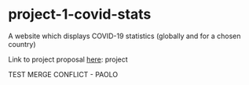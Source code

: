 # project-1-covid-stats
A website which displays COVID-19 statistics (globally and for a chosen country)

Link to project proposal [here](https://docs.google.com/document/d/1H_ldeklY8G99Q8QivvYfl_ga1NBM27Mv3pp_BKpcE7c/edit#heading=h.p8sxg1o7i0xr):
project

TEST MERGE CONFLICT - PAOLO 
